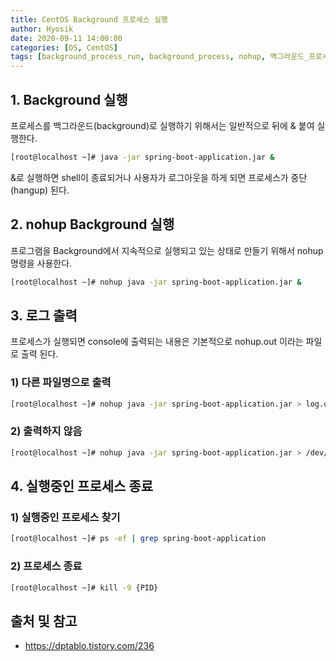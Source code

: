 ```yaml
---
title: CentOS Background 프로세스 실행
author: Hyosik
date: 2020-09-11 14:00:00
categories: [OS, CentOS]
tags: [background_process_run, background_process, nohup, 백그라운드_프로세스_실행, 백그라운드_프로세스]
---
```


## 1. Background 실행
프로세스를 백그라운드(background)로 실행하기 위해서는 일반적으로 뒤에 & 붙여 실행한다.

```bash
[root@localhost ~]# java -jar spring-boot-application.jar &
```

&로 실행하면 shell이 종료되거나 사용자가 로그아웃을 하게 되면 프로세스가 중단(hangup) 된다.

## 2. nohup Background 실행
프로그램을 Background에서 지속적으로 실행되고 있는 상태로 만들기 위해서 nohup 명령을 사용한다.

```bash
[root@localhost ~]# nohup java -jar spring-boot-application.jar &
```

## 3. 로그 출력
프로세스가 실행되면 console에 출력되는 내용은 기본적으로 nohup.out 이라는 파일로 출력 된다.

### 1) 다른 파일명으로 출력

```bash
[root@localhost ~]# nohup java -jar spring-boot-application.jar > log.out
```

### 2) 출력하지 않음

```bash
[root@localhost ~]# nohup java -jar spring-boot-application.jar > /dev/null
```

## 4. 실행중인 프로세스 종료

### 1) 실행중인 프로세스 찾기

```bash
[root@localhost ~]# ps -ef | grep spring-boot-application
```

### 2) 프로세스 종료

```bash
[root@localhost ~]# kill -9 {PID}
```

## 출처 및 참고
* <https://dptablo.tistory.com/236>
